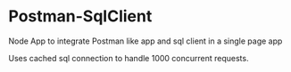 # Postman-SqlClient
Node App to integrate Postman like app and sql client in a single page app

Uses cached sql connection to handle 1000 concurrent requests.

